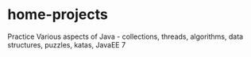 home-projects
=============

Practice Various aspects of Java - collections, threads, algorithms, data structures, puzzles, katas, JavaEE 7
